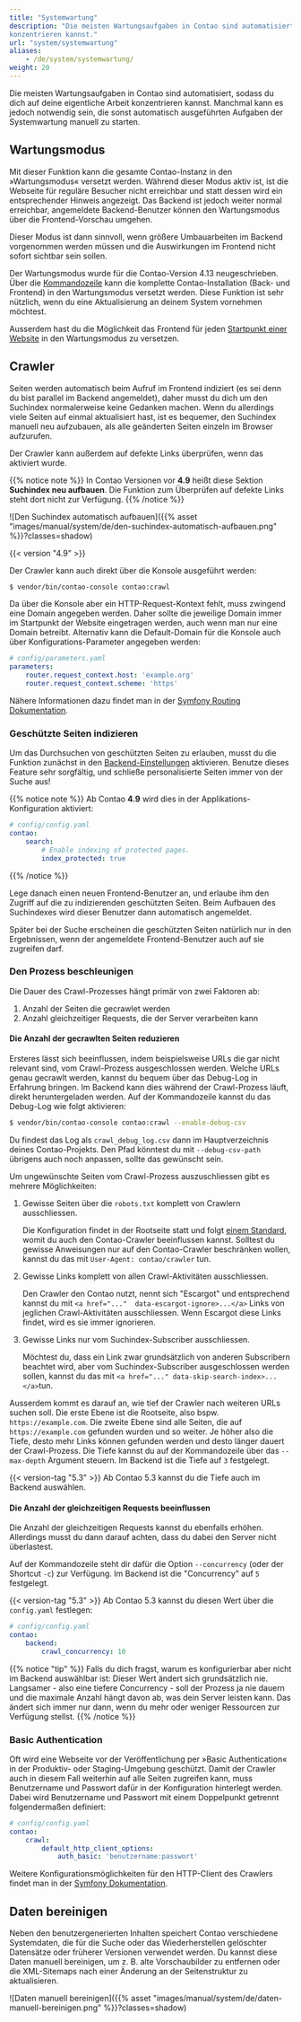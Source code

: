 ```yaml
---
title: "Systemwartung"
description: "Die meisten Wartungsaufgaben in Contao sind automatisiert, sodass du dich auf deine eigentliche Arbeit 
konzentrieren kannst."
url: "system/systemwartung"
aliases:
    - /de/system/systemwartung/
weight: 20
---
```


Die meisten Wartungsaufgaben in Contao sind automatisiert, sodass du dich auf deine eigentliche Arbeit konzentrieren 
kannst. Manchmal kann es jedoch notwendig sein, die sonst automatisch ausgeführten Aufgaben der Systemwartung manuell 
zu starten.


## Wartungsmodus

Mit dieser Funktion kann die gesamte Contao-Instanz in den »Wartungsmodus« versetzt werden. Während dieser Modus aktiv
ist, ist die Webseite für reguläre Besucher nicht erreichbar und statt dessen wird ein entsprechender Hinweis angezeigt.
Das Backend ist jedoch weiter normal erreichbar, angemeldete Backend-Benutzer können den Wartungsmodus über die 
Frontend-Vorschau umgehen.

Dieser Modus ist dann sinnvoll, wenn größere Umbauarbeiten im Backend vorgenommen werden müssen und die Auswirkungen
im Frontend nicht sofort sichtbar sein sollen.

Der Wartungsmodus wurde für die Contao-Version 4.13 neugeschrieben. Über die [Kommandozeile](/de/cli/maintenance-mode/) 
kann die komplette Contao-Installation (Back- und Frontend) in den Wartungsmodus versetzt werden. Diese Funktion ist 
sehr nützlich, wenn du eine Aktualisierung an deinem System vornehmen möchtest.

Ausserdem hast du die Möglichkeit das Frontend für jeden 
[Startpunkt einer Website](/de/seitenstruktur/website-startseite/#website-einstellungen) in den Wartungsmodus zu 
versetzen.


## Crawler

Seiten werden automatisch beim Aufruf im Frontend indiziert (es sei denn du bist parallel im Backend angemeldet), daher 
musst du dich um den Suchindex normalerweise keine Gedanken machen. Wenn du allerdings viele Seiten auf einmal 
aktualisiert hast, ist es bequemer, den Suchindex manuell neu aufzubauen, als alle geänderten Seiten einzeln im Browser 
aufzurufen.

Der Crawler kann außerdem auf defekte Links überprüfen, wenn das aktiviert wurde.

{{% notice note %}}
In Contao Versionen vor **4.9** heißt diese Sektion **Suchindex neu aufbauen**. Die Funktion zum Überprüfen auf defekte
Links steht dort nicht zur Verfügung.
{{% /notice %}}

![Den Suchindex automatisch aufbauen]({{% asset "images/manual/system/de/den-suchindex-automatisch-aufbauen.png" %}}?classes=shadow)

{{< version "4.9" >}}

Der Crawler kann auch direkt über die Konsole ausgeführt werden:

```sh
$ vendor/bin/contao-console contao:crawl
```

Da über die Konsole aber ein HTTP-Request-Kontext fehlt, muss zwingend eine Domain angegeben werden. Daher sollte die 
jeweilige Domain immer im Startpunkt der Website eingetragen werden, auch wenn man nur eine Domain betreibt. Alternativ
kann die Default-Domain für die Konsole auch über Konfigurations-Parameter angegeben werden:

```yaml
# config/parameters.yaml
parameters:
    router.request_context.host: 'example.org'
    router.request_context.scheme: 'https'
```

Nähere Informationen dazu findet man in der [Symfony Routing Dokumentation][SymfonyUrlCommands].

### Geschützte Seiten indizieren

Um das Durchsuchen von geschützten Seiten zu erlauben, musst du die Funktion zunächst in den [Backend-Einstellungen][BackendSettings] 
aktivieren. Benutze dieses Feature sehr sorgfältig, und schließe personalisierte Seiten immer von der Suche aus!

{{% notice note %}}
Ab Contao **4.9** wird dies in der Applikations-Konfiguration aktiviert:

```yaml
# config/config.yaml
contao:
    search:
        # Enable indexing of protected pages.
        index_protected: true
```
{{% /notice %}}

Lege danach einen neuen Frontend-Benutzer an, und erlaube ihm den Zugriff auf die zu indizierenden geschützten Seiten. 
Beim Aufbauen des Suchindexes wird dieser Benutzer dann automatisch angemeldet.

Später bei der Suche erscheinen die geschützten Seiten natürlich nur in den Ergebnissen, wenn der angemeldete 
Frontend-Benutzer auch auf sie zugreifen darf.


### Den Prozess beschleunigen

Die Dauer des Crawl-Prozesses hängt primär von zwei Faktoren ab:

1. Anzahl der Seiten die gecrawlet werden
2. Anzahl gleichzeitiger Requests, die der Server verarbeiten kann

#### Die Anzahl der gecrawlten Seiten reduzieren

Ersteres lässt sich beeinflussen, indem beispielsweise URLs die gar nicht relevant sind, vom Crawl-Prozess 
ausgeschlossen werden. Welche URLs genau gecrawlt werden, kannst du bequem über das Debug-Log in Erfahrung bringen.
Im Backend kann dies während der Crawl-Prozess läuft, direkt heruntergeladen werden. Auf der Kommandozeile kannst 
du das Debug-Log wie folgt aktivieren:

```sh
$ vendor/bin/contao-console contao:crawl --enable-debug-csv
```

Du findest das Log als `crawl_debug_log.csv` dann im Hauptverzeichnis deines Contao-Projekts. Den Pfad könntest du 
mit `--debug-csv-path` übrigens auch noch anpassen, sollte das gewünscht sein.

Um ungewünschte Seiten vom Crawl-Prozess auszuschliessen gibt es mehrere Möglichkeiten:

1. Gewisse Seiten über die `robots.txt` komplett von Crawlern ausschliessen.

   Die Konfiguration findet in der Rootseite statt und folgt [einem Standard][Google_Robots_Txt], womit du auch den 
   Contao-Crawler beeinflussen kannst. Solltest du gewisse Anweisungen nur auf den Contao-Crawler beschränken wollen,
   kannst du das mit `User-Agent: contao/crawler` tun.

2. Gewisse Links komplett von allen Crawl-Aktivitäten ausschliessen.

   Den Crawler den Contao nutzt, nennt sich "Escargot" und entsprechend kannst du mit `<a href="..." 
   data-escargot-ignore>...</a>` Links von jeglichen Crawl-Aktivitäten ausschliessen. Wenn Escargot diese Links 
   findet, wird es sie immer ignorieren.

3. Gewisse Links nur vom Suchindex-Subscriber ausschliessen.

   Möchtest du, dass ein Link zwar grundsätzlich von anderen Subscribern beachtet wird, aber vom 
   Suchindex-Subscriber ausgeschlossen werden sollen, kannst du das mit `<a href="..." data-skip-search-index>...</a>`tun.

Ausserdem kommt es darauf an, wie tief der Crawler nach weiteren URLs suchen soll. Die erste Ebene ist die Rootseite,
also bspw. `https://example.com`. Die zweite Ebene sind alle Seiten, die auf `https://example.com` gefunden wurden 
und so weiter. Je höher also die Tiefe, desto mehr Links können gefunden werden und desto länger dauert der 
Crawl-Prozess. Die Tiefe kannst du auf der Kommandozeile über das `--max-depth` Argument steuern.
Im Backend ist die Tiefe auf `3` festgelegt.

{{< version-tag "5.3" >}} Ab Contao 5.3 kannst du die Tiefe auch im Backend auswählen.

#### Die Anzahl der gleichzeitigen Requests beeinflussen

Die Anzahl der gleichzeitigen Requests kannst du ebenfalls erhöhen. Allerdings musst du dann darauf achten, dass du 
dabei den Server nicht überlastest. 

Auf der Kommandozeile steht dir dafür die Option `--concurrency` (oder der Shortcut `-c`) zur Verfügung. Im Backend 
ist die "Concurrency" auf `5` festgelegt.

{{< version-tag "5.3" >}} Ab Contao 5.3 kannst du diesen Wert über die `config.yaml` festlegen:

```yaml
# config/config.yaml
contao:
    backend:
        crawl_concurrency: 10
```

{{% notice "tip" %}}
Falls du dich fragst, warum es konfigurierbar aber nicht im Backend auswählbar ist: Dieser Wert ändert sich 
grundsätzlich nie. Langsamer - also eine tiefere Concurrency - soll der Prozess ja nie dauern und die maximale 
Anzahl hängt davon ab, was dein Server leisten kann. Das ändert sich immer nur dann, wenn du mehr oder weniger 
Ressourcen zur Verfügung stellst.
{{% /notice %}}


### Basic Authentication

Oft wird eine Webseite vor der Veröffentlichung per »Basic Authentication« in der Produktiv- oder Staging-Umgebung geschützt. Damit der
Crawler auch in diesem Fall weiterhin auf alle Seiten zugreifen kann, muss Benutzername und Passwort dafür in der Konfiguration hinterlegt
werden. Dabei wird Benutzername und Passwort mit einem Doppelpunkt getrennt folgendermaßen definiert:

```yaml
# config/config.yaml
contao:
    crawl:
        default_http_client_options:
            auth_basic: 'benutzername:passwort'
```

Weitere Konfigurationsmöglichkeiten für den HTTP-Client des Crawlers findet man in der [Symfony Dokumentation][HttpClientOptions].


## Daten bereinigen

Neben den benutzergenerierten Inhalten speichert Contao verschiedene Systemdaten, die für die Suche oder das 
Wiederherstellen gelöschter Datensätze oder früherer Versionen verwendet werden. Du kannst diese Daten manuell 
bereinigen, um z. B. alte Vorschaubilder zu entfernen oder die XML-Sitemaps nach einer Änderung an der Seitenstruktur 
zu aktualisieren.

![Daten manuell bereinigen]({{% asset "images/manual/system/de/daten-manuell-bereinigen.png" %}}?classes=shadow)


[BackendSettings]: /de/system/einstellungen/
[SymfonyUrlCommands]: https://symfony.com/doc/4.4/routing.html#generating-urls-in-commands
[HttpClientOptions]: https://symfony.com/doc/current/reference/configuration/framework.html#reference-http-client
[Google_Robots_Txt]: https://developers.google.com/search/docs/crawling-indexing/robots/intro